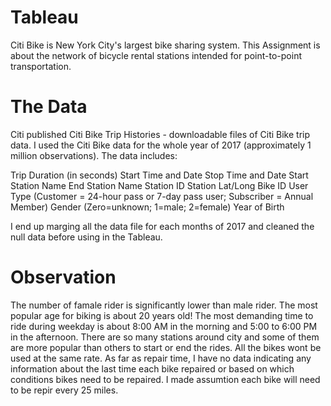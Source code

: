# Tableau 

 

Citi Bike is New York City's largest bike sharing system. This Assignment is about the network of bicycle rental
 stations intended for point-to-point transportation.

# The Data 

Citi published Citi Bike Trip Histories - downloadable files of Citi Bike trip data. I used the Citi Bike data 
for the whole year of 2017 (approximately 1 million observations). The data includes:

Trip Duration (in seconds)
Start Time and Date
Stop Time and Date
Start Station Name
End Station Name
Station ID
Station Lat/Long
Bike ID
User Type (Customer = 24-hour pass or 7-day pass user; Subscriber = Annual Member)
Gender (Zero=unknown; 1=male; 2=female)
Year of Birth

I end up marging all the data file for each months of 2017 and cleaned the null data before using in the Tableau.


# Observation 

The number of famale rider is significantly lower than male rider. The most popular age for biking is about 20 years old!
The most demanding time to ride during weekday is about 8:00 AM in the morning and 5:00 to 6:00 PM in the afternoon. 
There are so many stations around city and some of them are more popular than others to start or end the rides. 
All the bikes wont be used at the same rate. As far as repair time, I have no data indicating any information about the 
last time each bike repaired or based on which conditions bikes need to be repaired. I made assumtion each bike will need 
to be repir every 25 miles. 
